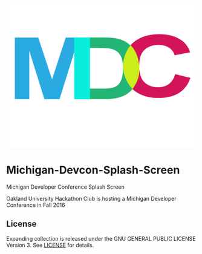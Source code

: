![ScreenShot](https://github.com/arpan23/Michigan-Devcon-Splash-Screen/blob/master/devcon.png)
# Michigan-Devcon-Splash-Screen

Michigan Developer Conference Splash Screen

Oakland University Hackathon Club is hosting a Michigan Developer Conference in Fall 2016

## License

Expanding collection is released under the  GNU GENERAL PUBLIC LICENSE Version 3. See [LICENSE](./LICENSE) for details.
